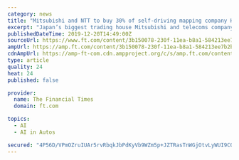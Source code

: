 ```yaml
---
category: news
title: "Mitsubishi and NTT to buy 30% of self-driving mapping company Here"
excerpt: "Japan’s biggest trading house Mitsubishi and telecoms company NTT are to acquire a 30 per cent stake in Here Technologies, a digital map provider for self-driving cars, in an attempt to compete against Silicon Valley in future mobility services. Here, which was acquired from Nokia by German carmakers BMW, Audi and Daimler for €2.8bn in 2015 ..."
publishedDateTime: 2019-12-20T14:49:00Z
sourceUrl: https://www.ft.com/content/3b150078-230f-11ea-b8a1-584213ee7b2b
ampUrl: https://amp.ft.com/content/3b150078-230f-11ea-b8a1-584213ee7b2b
cdnAmpUrl: https://amp-ft-com.cdn.ampproject.org/c/s/amp.ft.com/content/3b150078-230f-11ea-b8a1-584213ee7b2b
type: article
quality: 24
heat: 24
published: false

provider:
  name: The Financial Times
  domain: ft.com

topics:
  - AI
  - AI in Autos

secured: "4P56D/VPmOZruIUAr5rvRbqkJbPdKyVb9WZm5p+JZTRasTnWGjOtvLyWUI9COpxhD+cssusiPlPCiCr76sp1MKUmeNhPBmEuy4cHoVJ9OhINSsvdE0MinAbWHe8gcYeqBb/OEcwVwk5QtBUtJGh9ESv/ETIHvWktK9ByurYa6lGYG+4IIGroL5l97hqBFT/xp+DMJ49FMYCCT5Y8C/k2qEX1m7PeYoFpDyt5mxmjMDbg9ZiMkEyZIW8YloLDSDSnN6vjkDTIYq/4BPuxd1rLVg==;/moul4Wsj/c3mxCGw3t+qg=="
---
```


